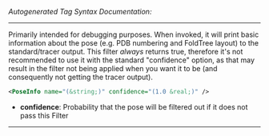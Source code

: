 _Autogenerated Tag Syntax Documentation:_

---
Primarily intended for debugging purposes. When invoked, it will print basic information about the pose (e.g. PDB numbering and FoldTree layout) to the standard/tracer output. This filter *always* returns true, therefore it's not recommended to use it with the standard "confidence" option, as that may result in the filter not being applied when you want it to be (and consequently not getting the tracer output).

```xml
<PoseInfo name="(&string;)" confidence="(1.0 &real;)" />
```

-   **confidence**: Probability that the pose will be filtered out if it does not pass this Filter

---
